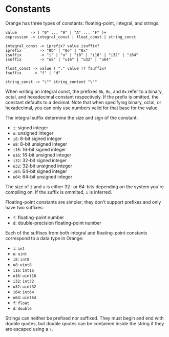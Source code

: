 # Constants

Orange has three types of constants: floating-point, integral, and strings.

	value      -> ( "0" ... "9" | "A" ... "F" )+
	expression -> integral_const | float_const | string_const

	integral_const -> iprefix? value isuffix?
	iprefix        -> "0b" | "0o" | "0x"
	isuffix        -> "i" | "u" | "i8" | "i16" | "i32" | "i64"
	isuffix        -> "u8" | "u16" | "u32" | "u64"

	float_const -> value ( "." value )? fsuffix?
	fsuffix     -> "f" | "d"

	string_const -> "\"" string_content "\""

When writing an integral const, the prefixes `0b`, `0o`, and `0x` refer to a binary, octal, and hexadecimal constant respectively. If the prefix is omitted, the constant defaults to a decimal. Note that when specifying binary, octal, or hexadecimal, you can only use numbers valid for that base for the value.

The integral suffix determine the size and sign of the constant:

- `i`: signed integer
- `u`: unsigned integer
- `i8`: 8-bit signed integer
- `u8`: 8-bit unsigned integer
- `i16`: 16-bit signed integer
- `u16`: 16-bit unsigned integer
- `i32`: 32-bit signed integer
- `u32`: 32-bit unsigned integer
- `i64`: 64-bit signed integer
- `u64`: 64-bit unsigned integer

The size of `i` and `u` is either 32- or 64-bits depending on the system you're compiling on. If the suffix is ommited, `i` is inferred.

Floating-point constants are simpler; they don't support prefixes and only have two suffixes:

- `f`: floating-point number
- `d`: double-precision floating-point number

Each of the suffixes from both integral and floating-point constants correspond to a data type in Orange:

- `i`: `int`
- `u`: `uint`
- `i8`: `int8`
- `u8`: `uint8`
- `i16`: `int16`
- `u16`: `uint16`
- `i32`: `int32`
- `u32`: `uint32`
- `i64`: `int64`
- `u64`: `uint64`
- `f`: `float`
- `d`: `double`

Strings can neither be prefixed nor suffixed. They must begin and end with double quotes, but double qoutes can be contained inside the string if they are escaped using a `\`.
